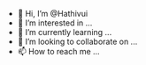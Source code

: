 - 👋 Hi, I’m @Hathivui
- 👀 I’m interested in ...
- 🌱 I’m currently learning ...
- 💞️ I’m looking to collaborate on ...
- 📫 How to reach me ...

<!---
Hathivui/Hathivui is a ✨ special ✨ repository because its `README.md` (this file) appears on your GitHub profile.
You can click the Preview link to take a look at your changes.
--->
